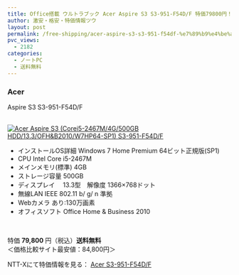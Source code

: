 ```yaml
---
title: Office搭載 ウルトラブック Acer Aspire S3 S3-951-F54D/F 特価79800円！送料無料！
author: 激安・格安・特価情報ツウ
layout: post
permalink: /free-shipping/acer-aspire-s3-s3-951-f54df-%e7%89%b9%e4%be%a179800%e5%86%86%ef%bc%81%e9%80%81%e6%96%99%e7%84%a1%e6%96%99%ef%bc%81.html
pvc_views:
  - 2182
categories:
  - ノートPC
  - 送料無料
---
```

### Acer  
Aspire S3 S3-951-F54D/F

<div class="img-bg2 img_L">
  <a href="http://px.a8.net/svt/ejp?a8mat=ZYP6S+8IMA3E+S1Q+BWGDT&#038;a8ejpredirect=http://nttxstore.jp/_II_EI13848341" target="_blank"><br /> <img border="0" alt="Acer Aspire S3 (Corei5-2467M/4G/500GB HDD/13.3/OFH&#038;B2010/W7HP64-SP1) S3-951-F54D/F" src="http://i1.wp.com/image.nttxstore.jp/l2_images/E/EI/EI13848341.jpg?w=120" px" data-recalc-dims="1" /></a>
</div>

<!--more-->

  * インストールOS詳細 Windows 7 Home Premium 64ビット正規版(SP1)
  * CPU Intel Core i5-2467M
  * メインメモリ(標準) 4GB
  * ストレージ容量 500GB
  * ディスプレイ　 13.3型　解像度 1366×768ドット
  * 無線LAN IEEE 802.11 b/ g/ n 準拠
  * Webカメラ あり:130万画素
  * オフィスソフト Office Home &#038; Business 2010

<br clear="all" /> 

特価 <span class="tokka-price"><strong>79,800</strong></span> 円（税込）**送料無料**  
＜価格比較サイト最安値：84,800円＞

NTT-Xにて特価情報を見る： <span class="fs150p"><a href="http://px.a8.net/svt/ejp?a8mat=ZYP6S+8IMA3E+S1Q+BWGDT&#038;a8ejpredirect=http://nttxstore.jp/_II_EI13848341" target="_blank">Acer S3-951-F54D/F</a></span>